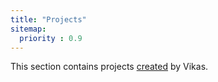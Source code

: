```yaml
---
title: "Projects"
sitemap:
  priority : 0.9
---
```

<p>This section contains projects <a href="/projects/creations">created</a> by Vikas.</p>
